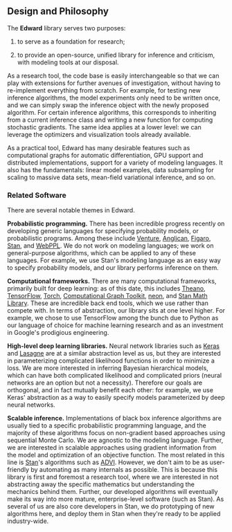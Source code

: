 ## Design and Philosophy

The __Edward__ library serves two purposes:

1. to serve as a foundation for research;

2. to provide an open-source, unified library for inference and criticism, with modeling tools at our disposal.

As a research tool, the code base is easily interchangeable so that we can play with extensions for further avenues of investigation, without having to re-implement everything from scratch. For example, for testing new inference algorithms, the model experiments only need to be written once, and we can simply swap the inference object with the newly proposed algorithm. For certain inference algorithms, this corresponds to inheriting from a current inference class and writing a new function for computing stochastic gradients. The same idea applies at a lower level: we can leverage the optimizers and visualization tools already available.

As a practical tool, Edward has many desirable features such as computational graphs for automatic differentiation, GPU support and distributed implementations, support for a variety of modeling languages. It also has the fundamentals: linear model examples, data subsampling for scaling to massive data sets, mean-field variational inference, and so on.

### Related Software

There are several notable themes in Edward.

__Probabilistic programming.__
There has been incredible progress recently on developing generic languages for specifying probability models, or probabilistic programs. Among these include [Venture](http://probcomp.csail.mit.edu/venture/), [Anglican](http://www.robots.ox.ac.uk/~fwood/anglican/literature/index.html), [Figaro](https://www.cra.com/work/case-studies/figaro), [Stan](http://mc-stan.org), and [WebPPL](http://dippl.org/chapters/02-webppl.html). We do not work on modeling languages; we work on general-purpose algorithms, which can be applied to any of these languages. For example, we use Stan's modeling language as an easy way to specify probability models, and our library performs inference on them.

__Computational frameworks.__
There are many computational frameworks, primarily built for deep learning: as of this date, this includes [Theano](http://deeplearning.net/software/theano/), [TensorFlow](https://www.tensorflow.org), [Torch](http://torch.ch), [Computational Graph Toolkit](http://rll.berkeley.edu/cgt/), [neon](https://github.com/NervanaSystems/neon), and [Stan Math Library](https://github.com/stan-dev/math). These are incredible back end tools, which we use rather than compete with. In terms of abstraction, our library sits at one level higher. For example, we chose to use TensorFlow among the bunch due to Python as our language of choice for machine learning research and as an investment in Google's prodigious engineering.

__High-level deep learning libraries.__
Neural network libraries such as [Keras](https://github.com/fchollet/keras) and [Lasagne](https://github.com/Lasagne/Lasagne) are at a similar abstraction level as us, but they are interested in parameterizing complicated likelihood functions in order to minimize a loss. We are more interested in inferring Bayesian hierarchical models, which can have both complicated likelihood and complicated priors (neural networks are an option but not a necessity). Therefore our goals are orthogonal, and in fact mutually benefit each other: for example, we use Keras' abstraction as a way to easily specify models parameterized by deep neural networks.

__Scalable inference.__
Implementations of black box inference algorithms are usually tied to a specific probabilistic programming language, and the majority of these algorithms focus on non-gradient based approaches using sequential Monte Carlo. We are agnostic to the modeling language. Further, we are interested in scalable approaches using gradient information from the model and optimization of an objective function. The most related in this line is [Stan](http://mc-stan.org)'s algorithms such as [ADVI](http://arxiv.org/abs/1506.03431). However, we don't aim to be as user-friendly by automating as many internals as possible. This is because this library is first and foremost a research tool, where we are interested in not abstracting away the specific mathematics but understanding the mechanics behind them. Further, our developed algorithms will eventually make its way into more mature, enterprise-level software (such as Stan). As several of us are also core developers in Stan, we do prototyping of new algorithms here, and deploy them in Stan when they're ready to be applied industry-wide.
